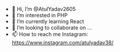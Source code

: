 - 👋 Hi, I’m @AtulYadav2605
- 👀 I’m interested in PHP
- 🌱 I’m currently learning React
- 💞️ I’m looking to collaborate on ...
- 📫 How to reach me Instagram: https://www.instagram.com/atulyadav38/

<!---
AtulYadav2605/AtulYadav2605 is a ✨ special ✨ repository because its `README.md` (this file) appears on your GitHub profile.
You can click the Preview link to take a look at your changes.
--->
